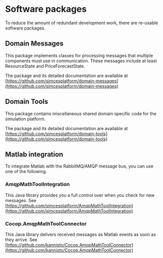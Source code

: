 # Software packages

To reduce the amount of redundant development work, there are re-usable software packages.

## Domain Messages

This package implements classes for processing messages that multiple components must use in communication.
These messages include at least ResourceState and PriceForecastState.

The package and its detailed documentation are available at [https://github.com/simcesplatform/domain-messages](https://github.com/simcesplatform/domain-messages)

## Domain Tools

This package contains miscellaneous shared domain specific code for the simulation platform.

The package and its detailed documentation are available at [https://github.com/simcesplatform/domain-tools](https://github.com/simcesplatform/domain-tools)

## Matlab integration

To integrate Matlab with the RabbitMQ/AMQP message bus, you can use one of the following.

### AmqpMathToolIntegration

This Java library provides you a full control over when you check for new messages.
See [https://github.com/simcesplatform/AmqpMathToolIntegration](https://github.com/simcesplatform/AmqpMathToolIntegration)

### Cocop.AmqpMathToolConnector

This Java library delivers received messages as Matlab events as soon as they arrive.
See
[https://github.com/kannisto/Cocop.AmqpMathToolConnector](https://github.com/kannisto/Cocop.AmqpMathToolConnector)
